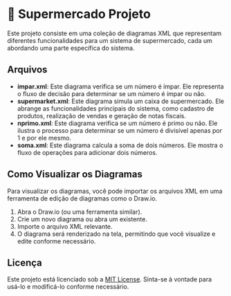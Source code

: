 # 🛒 Supermercado Projeto

Este projeto consiste em uma coleção de diagramas XML que representam diferentes funcionalidades para um sistema de supermercado, cada um abordando uma parte específica do sistema.

## Arquivos

- **impar.xml**: Este diagrama verifica se um número é ímpar. Ele representa o fluxo de decisão para determinar se um número é ímpar ou não.
- **supermarket.xml**: Este diagrama simula um caixa de supermercado. Ele abrange as funcionalidades principais do sistema, como cadastro de produtos, realização de vendas e geração de notas fiscais.
- **nprimo.xml**: Este diagrama verifica se um número é primo ou não. Ele ilustra o processo para determinar se um número é divisível apenas por 1 e por ele mesmo.
- **soma.xml**: Este diagrama calcula a soma de dois números. Ele mostra o fluxo de operações para adicionar dois números.

## Como Visualizar os Diagramas

Para visualizar os diagramas, você pode importar os arquivos XML em uma ferramenta de edição de diagramas como o Draw.io.

1. Abra o Draw.io (ou uma ferramenta similar).
2. Crie um novo diagrama ou abra um existente.
3. Importe o arquivo XML relevante.
4. O diagrama será renderizado na tela, permitindo que você visualize e edite conforme necessário.
   
## Licença

Este projeto está licenciado sob a [MIT License](LICENSE). Sinta-se à vontade para usá-lo e modificá-lo conforme necessário.
